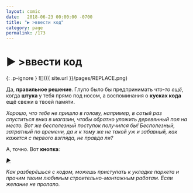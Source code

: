 ```yaml
---
layout: comic
date:   2018-06-23 00:00:00 -0700
title: "▶️ >ввести код"
category: page
permalink: /173
---
```

# ▶️ >ввести код

{: .p-ignore }
![]({{ site.url }}/pages/REPLACE.png)

Да, <strong>правильное решение</strong>. Глупо было бы предпринимать <em>что-то ещё</em>, когда <strong>штука </strong>у тебя прямо под носом, а воспоминания о <strong>кусках кода</strong> ещё свежи в твоей памяти.

<em>Хорошо, что тебе не пришло в голову, например, в сотый раз спуститься вниз в магазин, чтобы обратно уложить деревянный пол на место. Вот же бесполезный поступок получился бы! Бесполезный, затратный по времени, да и к тому же не такой уж и забавный, как кажется с первого взгляда, не правда ли?</em>

А, точно. Вот <strong>кнопка</strong>:

<cite><a href="/away.php?to=https%3A%2F%2Fpaintquestcomic.github.io%2Fpaintquest-173%2F">▶️</a></cite>

<em>Как разберёшься с кодом, можешь приступать к укладке паркета и прочим твоим любимым строительно-монтажным работам. Если желание не пропало.</em>
